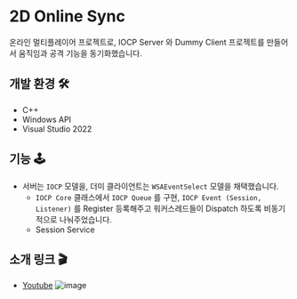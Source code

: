 # 2D Online Sync
온라인 멀티플레이어 프로젝트로, IOCP Server 와 Dummy Client 프로젝트를 만들어서 움직임과 공격 기능을 동기화했습니다.

## 개발 환경 🛠
- C++
- Windows API
- Visual Studio 2022

## 기능 🕹
- 서버는 ``IOCP`` 모델을, 더미 클라이언트는 ``WSAEventSelect`` 모델을 채택했습니다.
  - ``IOCP Core`` 클래스에서 ``IOCP Queue`` 를 구현, ``IOCP Event (Session, Listener)`` 를 Register 등록해주고 워커스레드들이 Dispatch 하도록 비동기적으로 나눠주었습니다.
  - Session Service 

## 소개 링크 🎬
- [Youtube](https://youtu.be/iOhF693v0tQ?si=GSckKGGXk10lnnF2)
![image](https://github.com/strurao/WinterForest-Online/assets/126440235/c55b81cb-56ec-46c0-b619-b99e4a5a314f)

